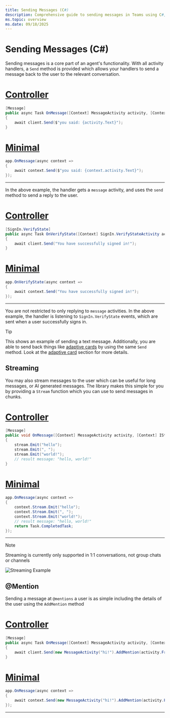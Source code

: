 ```yaml
---
title: Sending Messages (C#)
description: Comprehensive guide to sending messages in Teams using C#, covering basic text messages, streaming for long-form content, and @mentions, with examples in both controller and minimal API styles.
ms.topic: overview
ms.date: 09/18/2025
---
```


# Sending Messages (C#)

Sending messages is a core part of an agent's functionality. With all activity handlers, a `Send` method is provided which allows your handlers to send a message back to the user to the relevant conversation. 

# [Controller](#tab/controller)
```csharp 
[Message]
public async Task OnMessage([Context] MessageActivity activity, [Context] IContext.Client client)
{
    await client.Send($"you said: {activity.Text}");
}
```

# [Minimal](#tab/minimal)
```csharp 
app.OnMessage(async context =>
{
    await context.Send($"you said: {context.activity.Text}");
});
```
---


In the above example, the handler gets a `message` activity, and uses the `send` method to send a reply to the user.

# [Controller](#tab/controller)
```csharp 
[SignIn.VerifyState]
public async Task OnVerifyState([Context] SignIn.VerifyStateActivity activity, [Context] IContext.Client client)
{
    await client.Send("You have successfully signed in!");
}
```

# [Minimal](#tab/minimal)
```csharp 
app.OnVerifyState(async context =>
{
    await context.Send("You have successfully signed in!");
});
```
---


You are not restricted to only replying to `message` activities. In the above example, the handler is listening to `SignIn.VerifyState` events, which are sent when a user successfully signs in. 

> [!TIP]
> This shows an example of sending a text message. Additionally, you are able to send back things like [adaptive cards](../../in-depth-guides/adaptive-cards/overview.md) by using the same `Send` method. Look at the [adaptive card](../../in-depth-guides/adaptive-cards/overview.md) section for more details.

## Streaming

You may also stream messages to the user which can be useful for long messages, or AI generated messages. The library makes this simple for you by providing a `Stream` function which you can use to send messages in chunks. 

# [Controller](#tab/controller)
```csharp 
[Message]
public void OnMessage([Context] MessageActivity activity, [Context] IStreamer stream)
{
    stream.Emit("hello");
    stream.Emit(", ");
    stream.Emit("world!");
    // result message: "hello, world!"
}
```

# [Minimal](#tab/minimal)
```csharp 
app.OnMessage(async context =>
{
    context.Stream.Emit("hello");
    context.Stream.Emit(", ");
    context.Stream.Emit("world!");
    // result message: "hello, world!"
    return Task.CompletedTask;
});
```
---


> [!NOTE]
> Streaming is currently only supported in 1:1 conversations, not group chats or channels

![Streaming Example](~/assets/screenshots/streaming-chat.gif)

## @Mention

Sending a message at `@mentions` a user is as simple including the details of the user using the `AddMention` method

# [Controller](#tab/controller)
```csharp 
[Message]
public async Task OnMessage([Context] MessageActivity activity, [Context] IContext.Client client)
{
    await client.Send(new MessageActivity("hi!").AddMention(activity.From));
}
```

# [Minimal](#tab/minimal)
```csharp 
app.OnMessage(async context =>
{
    await context.Send(new MessageActivity("hi!").AddMention(activity.From));
});
```
---